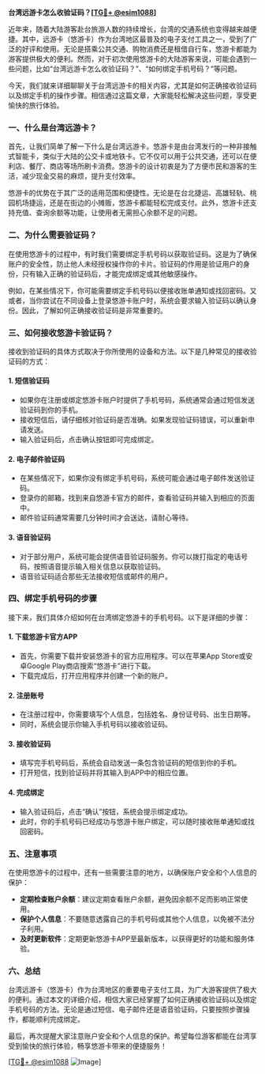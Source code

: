 **台湾远游卡怎么收验证码？[[TG💪+ @esim1088](https://t.me/s/esim1088)]**

近年来，随着大陆游客赴台旅游人数的持续增长，台湾的交通系统也变得越来越便捷。其中，远游卡（悠游卡）作为台湾地区最普及的电子支付工具之一，受到了广泛的好评和使用。无论是搭乘公共交通、购物消费还是租借自行车，悠游卡都能为游客提供极大的便利。然而，对于初次使用悠游卡的大陆游客来说，可能会遇到一些问题，比如“台湾远游卡怎么收验证码？”、“如何绑定手机号码？”等问题。

今天，我们就来详细聊聊关于台湾远游卡的相关内容，尤其是如何正确接收验证码以及绑定手机的操作步骤。相信通过这篇文章，大家能轻松解决这些问题，享受更愉快的旅行体验。

### 一、什么是台湾远游卡？

首先，让我们简单了解一下什么是台湾远游卡。悠游卡是由台湾发行的一种非接触式智能卡，类似于大陆的公交卡或地铁卡。它不仅可以用于公共交通，还可以在便利店、餐厅、商店等场所刷卡消费。悠游卡的设计初衷是为了方便市民和游客的生活，减少现金交易的麻烦，提升支付效率。

悠游卡的优势在于其广泛的适用范围和便捷性。无论是在台北捷运、高雄轻轨、桃园机场捷运，还是在街边的小摊贩，悠游卡都能轻松完成支付。此外，悠游卡还支持充值、查询余额等功能，让使用者无需担心余额不足的问题。

### 二、为什么需要验证码？

在使用悠游卡的过程中，有时我们需要绑定手机号码以获取验证码。这是为了确保账户的安全性，防止他人未经授权操作你的卡片。验证码的作用是验证用户的身份，只有输入正确的验证码后，才能完成绑定或其他敏感操作。

例如，在某些情况下，你可能需要绑定手机号码以便接收账单通知或找回密码。又或者，当你尝试在不同设备上登录悠游卡账户时，系统会要求输入验证码以确认身份。因此，了解如何正确接收验证码是非常重要的。

### 三、如何接收悠游卡验证码？

接收到验证码的具体方式取决于你所使用的设备和方法。以下是几种常见的接收验证码的方式：

#### 1. **短信验证码**
   - 如果你在注册或绑定悠游卡账户时提供了手机号码，系统通常会通过短信发送验证码到你的手机。
   - 接收短信后，请仔细核对验证码是否准确。如果发现验证码错误，可以重新申请发送。
   - 输入验证码后，点击确认按钮即可完成绑定。

#### 2. **电子邮件验证码**
   - 在某些情况下，如果你没有绑定手机号码，系统可能会通过电子邮件发送验证码。
   - 登录你的邮箱，找到来自悠游卡官方的邮件，查看验证码并输入到相应的页面中。
   - 邮件验证码通常需要几分钟时间才会送达，请耐心等待。

#### 3. **语音验证码**
   - 对于部分用户，系统可能会提供语音验证码服务。你可以拨打指定的电话号码，按照语音提示输入相关信息以获取验证码。
   - 语音验证码适合那些无法接收短信或邮件的用户。

### 四、绑定手机号码的步骤

接下来，我们具体介绍如何在台湾绑定悠游卡的手机号码。以下是详细的步骤：

#### 1. **下载悠游卡官方APP**
   - 首先，你需要下载并安装悠游卡的官方应用程序。可以在苹果App Store或安卓Google Play商店搜索“悠游卡”进行下载。
   - 下载完成后，打开应用程序并创建一个新的账户。

#### 2. **注册账号**
   - 在注册过程中，你需要填写个人信息，包括姓名、身份证号码、出生日期等。
   - 同时，系统会提示你输入手机号码以接收验证码。

#### 3. **接收验证码**
   - 填写完手机号码后，系统会自动发送一条包含验证码的短信到你的手机。
   - 打开短信，找到验证码并将其输入到APP中的相应位置。

#### 4. **完成绑定**
   - 输入验证码后，点击“确认”按钮，系统会提示绑定成功。
   - 此时，你的手机号码已经成功与悠游卡账户绑定，可以随时接收账单通知或找回密码。

### 五、注意事项

在使用悠游卡的过程中，还有一些需要注意的地方，以确保账户安全和个人信息的保护：

- **定期检查账户余额**：建议定期查看账户余额，避免因余额不足而影响正常使用。
- **保护个人信息**：不要随意透露自己的手机号码或其他个人信息，以免被不法分子利用。
- **及时更新软件**：定期更新悠游卡APP至最新版本，以获得更好的功能和服务体验。

### 六、总结

台湾远游卡（悠游卡）作为台湾地区的重要电子支付工具，为广大游客提供了极大的便利。通过本文的详细介绍，相信大家已经掌握了如何正确接收验证码以及绑定手机号码的方法。无论是通过短信、电子邮件还是语音验证码，只要按照步骤操作，都能顺利完成绑定。

最后，再次提醒大家注意账户安全和个人信息的保护。希望每位游客都能在台湾享受到愉快的旅行体验，畅享悠游卡带来的便捷服务！

[[TG💪+ @esim1088](https://t.me/s/esim1088) ![Image](https://i.postimg.cc/4NQfJmqS/Snipaste-2025-05-13-00-14-12.png)]